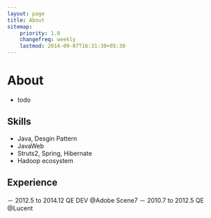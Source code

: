 ```yaml
---
layout: page
title: About
sitemap:
    priority: 1.0
    changefreq: weekly
    lastmod: 2014-09-07T16:31:30+05:30
---
```

# About

- todo



## Skills

- Java, Desgin Pattern
- JavaWeb
- Struts2, Spring, Hibernate
- Hadoop ecosystem


## Experience

－  2012.5 to 2014.12 QE DEV @Adobe Scene7
－  2010.7 to 2012.5   QE @Lucent